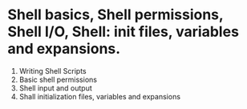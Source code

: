# Shell basics, Shell permissions, Shell I/O, Shell: init files, variables and expansions.
1. Writing Shell Scripts
2. Basic shell permissions
3. Shell input and output
4. Shall initialization files, variables and expansions

